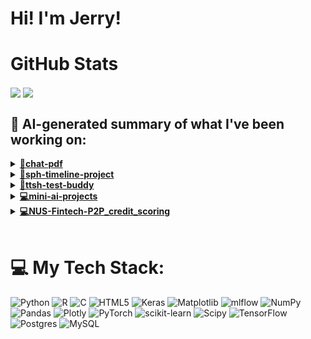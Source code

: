 

# Hi! I'm Jerry!

# GitHub Stats
<p>
  <img align="center" src="https://github-readme-stats.vercel.app/api?username=mcxraider&count_private=true&show_icons=true&theme=github_dark&bg_color=00000099&rank_icon=percentile" />
  <img align="center" src="https://github-readme-stats.vercel.app/api/top-langs/?username=mcxraider&theme=github_dark&bg_color=00000099&exclude_repo=mcxraider.github.io&langs_count=8&size_weight=0.3&count_weight=0.7&hide=css,html&layout=compact" />
</p>

## 🔨 AI-generated summary of what I've been working on:

<details>
<summary><strong><a href="https://github.com/mcxraider/chat-pdf">💬chat-pdf</a></strong></summary>
<br/>
- This repository contains code for implementing advanced retrieval augmented generation for semi-structured PDFs.

- Multiple updates and fixes were made in the repository, including refining text cleaning, enhancing table extraction to CSV, and addressing bugs in the ingestion pipeline and PDF parsing. New features like custom metadata and examples were added alongside code refactorings and cleanup.
</details>

<details>
<summary><strong><a href="https://github.com/mcxraider/sph-timeline-project">📆sph-timeline-project</a></strong></summary>
<br/>
- This repository contains a timeline project, detailing events and milestones in a structured manner. It organizes historical or project-based data for easy visualization and comprehension.

- The repository underwent significant restructuring including refactoring of MongoDB settings, notebook conversions, code cleanups, and hierarchical experimentation enhancements.
</details>

<details>
<summary><strong><a href="https://github.com/mcxraider/ttsh-test-buddy">🔬ttsh-test-buddy</a></strong></summary>
<br/>
- This repository contains a speech-to-speech model specifically designed for the training of the Tan Tock Seng Hospital (TTSH) medical team.

- Added functionality for generating cross-encoder datasets, refining QA pair combinations, and improving answer generation processes within the TTSH training model repository. Some changes include script implementations, code refinements, and environment adjustments.
</details>

<details>
<summary><strong><a href="https://github.com/mcxraider/mini-ai-projects">💻mini-ai-projects</a></strong></summary>
<br/>
- This repository contains a collection of mini AI projects showcasing various artificial intelligence concepts and technologies.

- The repository mini-ai-projects saw multiple updates including adding a Telegram scraper, structure refinement, bug fixes, and integration of PDF parsing for table extraction using Adobe API. Additionally, there were improvements in dense embeddings, RAG data, and llama integration.
</details>

<details>
<summary><strong><a href="https://github.com/mcxraider/NUS-Fintech-P2P_credit_scoring">💻NUS-Fintech-P2P_credit_scoring</a></strong></summary>
<br/>
- This repository contains a project by the NUS Fintech Society's Machine Learning team. It showcases their work and contributions in the field of finance and technology.

- The NUS Fintech Society ML team project repository underwent multiple updates and added a README.md file.
</details>

<br>

# 💻 My Tech Stack:
![Python](https://img.shields.io/badge/python-3670A0?style=for-the-badge&logo=python&logoColor=ffdd54) ![R](https://img.shields.io/badge/r-%23276DC3.svg?style=for-the-badge&logo=r&logoColor=white) ![C](https://img.shields.io/badge/c-%2300599C.svg?style=for-the-badge&logo=c&logoColor=white) ![HTML5](https://img.shields.io/badge/html5-%23E34F26.svg?style=for-the-badge&logo=html5&logoColor=white) ![Keras](https://img.shields.io/badge/Keras-%23D00000.svg?style=for-the-badge&logo=Keras&logoColor=white) ![Matplotlib](https://img.shields.io/badge/Matplotlib-%23ffffff.svg?style=for-the-badge&logo=Matplotlib&logoColor=black) ![mlflow](https://img.shields.io/badge/mlflow-%23d9ead3.svg?style=for-the-badge&logo=numpy&logoColor=blue) ![NumPy](https://img.shields.io/badge/numpy-%23013243.svg?style=for-the-badge&logo=numpy&logoColor=white) ![Pandas](https://img.shields.io/badge/pandas-%23150458.svg?style=for-the-badge&logo=pandas&logoColor=white) ![Plotly](https://img.shields.io/badge/Plotly-%233F4F75.svg?style=for-the-badge&logo=plotly&logoColor=white) ![PyTorch](https://img.shields.io/badge/PyTorch-%23EE4C2C.svg?style=for-the-badge&logo=PyTorch&logoColor=white) ![scikit-learn](https://img.shields.io/badge/scikit--learn-%23F7931E.svg?style=for-the-badge&logo=scikit-learn&logoColor=white) ![Scipy](https://img.shields.io/badge/SciPy-%230C55A5.svg?style=for-the-badge&logo=scipy&logoColor=%white) ![TensorFlow](https://img.shields.io/badge/TensorFlow-%23FF6F00.svg?style=for-the-badge&logo=TensorFlow&logoColor=white) ![Postgres](https://img.shields.io/badge/postgres-%23316192.svg?style=for-the-badge&logo=postgresql&logoColor=white) ![MySQL](https://img.shields.io/badge/mysql-%2300000f.svg?style=for-the-badge&logo=mysql&logoColor=white)

<br>
